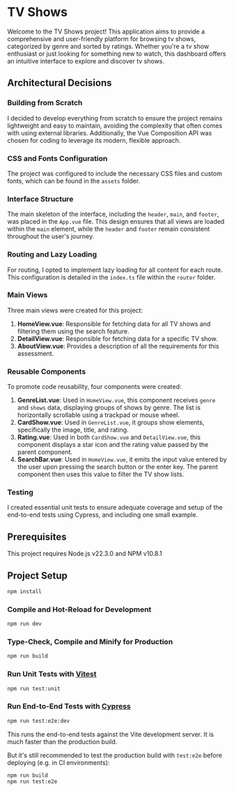 # TV Shows

Welcome to the TV Shows project! This application aims to provide a comprehensive and user-friendly platform for browsing tv shows, categorized by genre and sorted by ratings. Whether you're a tv show enthusiast or just looking for something new to watch, this dashboard offers an intuitive interface to explore and discover tv shows.

## Architectural Decisions

### Building from Scratch

I decided to develop everything from scratch to ensure the project remains lightweight and easy to maintain, avoiding the complexity that often comes with using external libraries. Additionally, the Vue Composition API was chosen for coding to leverage its modern, flexible approach.

### CSS and Fonts Configuration

The project was configured to include the necessary CSS files and custom fonts, which can be found in the `assets` folder.

### Interface Structure

The main skeleton of the interface, including the `header`, `main`, and `footer`, was placed in the `App.vue` file. This design ensures that all views are loaded within the `main` element, while the `header` and `footer` remain consistent throughout the user's journey.

### Routing and Lazy Loading

For routing, I opted to implement lazy loading for all content for each route. This configuration is detailed in the `index.ts` file within the `router` folder.

### Main Views

Three main views were created for this project:

1. **HomeView.vue**: Responsible for fetching data for all TV shows and filtering them using the search feature.
2. **DetailView.vue**: Responsible for fetching data for a specific TV show.
3. **AboutView.vue**: Provides a description of all the requirements for this assessment.

### Reusable Components

To promote code reusability, four components were created:

1. **GenreList.vue**: Used in `HomeView.vue`, this component receives `genre` and `shows` data, displaying groups of shows by genre. The list is horizontally scrollable using a trackpad or mouse wheel.
2. **CardShow.vue**: Used in `GenreList.vue`, it groups show elements, specifically the image, title, and rating.
3. **Rating.vue**: Used in both `CardShow.vue` and `DetailView.vue`, this component displays a star icon and the rating value passed by the parent component.
4. **SearchBar.vue**: Used in `HomeView.vue`, it emits the input value entered by the user upon pressing the search button or the enter key. The parent component then uses this value to filter the TV show lists.

### Testing

I created essential unit tests to ensure adequate coverage and setup of the end-to-end tests using Cypress, and including one small example.

## Prerequisites

This project requires Node.js v22.3.0 and NPM v10.8.1

## Project Setup

```sh
npm install
```

### Compile and Hot-Reload for Development

```sh
npm run dev
```

### Type-Check, Compile and Minify for Production

```sh
npm run build
```

### Run Unit Tests with [Vitest](https://vitest.dev/)

```sh
npm run test:unit
```

### Run End-to-End Tests with [Cypress](https://www.cypress.io/)

```sh
npm run test:e2e:dev
```

This runs the end-to-end tests against the Vite development server.
It is much faster than the production build.

But it's still recommended to test the production build with `test:e2e` before deploying (e.g. in CI environments):

```sh
npm run build
npm run test:e2e
```
